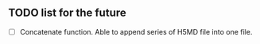 ## TODO list for the future

- [ ] Concatenate function. Able to append series of H5MD file into one file.
